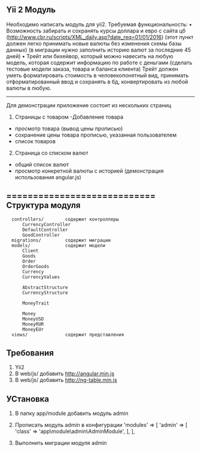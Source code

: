 Yii 2 Модуль
-------------------
Необходимо написать модуль для yii2. Требуемая функциональность:
•   Возможность забирать и сохранять курсы доллара и евро с сайта цб 
(http://www.cbr.ru/scripts/XML_daily.asp?date_req=01/01/2016) 
(этот пункт должен легко принимать новые валюты без изменения схемы базы данных) 
(в миграции нужно заполнить историю валют за последние 45 дней)
•   Трейт или бихейвор, который можно навесить на любую модель, которая содержит информацию по работе с деньгами (сделать тестовые модели заказа, товара и баланса клиента)
Трейт должен уметь форматировать стоимость в человекопонятный вид, принимать отформатированный ввод и сохранять в бд, конвертировать из любой валюты в любую.

-------------------
Для демонстрации приложение состоит из нескольких страниц
1. Страницы с товаром
-Добавление товара
- просмотр товара (вывод цены прописью)
- сохранение цены товара прописью, указанная пользователем
- список товаров

2. Страница со списком валют
- общий список валют
- просмотр конкретной валюты с историей (демонстрация использования angular.js)


============================
Структура модуля
-------------------

      controllers/        содержит контроллеры
          CurrencyController
          DefaultController
          GoodController
      migrations/         содержит миграции
      models/             содержит модели
          Client
          Goods
          Order
          OrderGoods
          Currency
          CurrencyValues
          
          AbstractStructure
          CurrencyStructure
          
          MoneyTrait
          
          Money
          MoneyUSD
          MoneyRUR
          MoneyEUr
      views/              содержит представления

Требования
------------
1. Yii2
2. В web/js/ добавить http://angular.min.js
3. В web/js/ добавить http://ng-table.min.js


УСтановка
------------
1. В папку app/module добавить модуль admin

2. Прописать модуль admin в конфигурации
    'modules' => [
        'admin' => [
            'class' => 'app\module\admin\AdminModule',
        ],
     ],
3. Выполнить миграции модуля admin     

